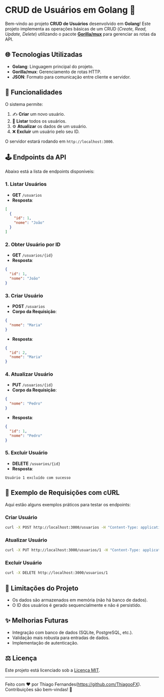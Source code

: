 # CRUD de Usuários em Golang 🚀

Bem-vindo ao projeto **CRUD de Usuários** desenvolvido em **Golang**! Este projeto implementa as operações básicas de um CRUD (*Create, Read, Update, Delete*) utilizando o pacote [**Gorilla/mux**](https://github.com/gorilla/mux) para gerenciar as rotas da API.

## 🌐 Tecnologias Utilizadas
- **Golang**: Linguagem principal do projeto.
- **Gorilla/mux**: Gerenciamento de rotas HTTP.
- **JSON**: Formato para comunicação entre cliente e servidor.

## 🔧 Funcionalidades
O sistema permite:
1. ✍️ **Criar** um novo usuário.
2. 🔎 **Listar** todos os usuários.
3. ⚙️ **Atualizar** os dados de um usuário.
4. ❌ **Excluir** um usuário pelo seu ID.


O servidor estará rodando em `http://localhost:3000`.


## 🕹️ Endpoints da API
Abaixo está a lista de endpoints disponíveis:

### 1. Listar Usuários
- **GET** `/usuarios`
- **Resposta**:
```json
[
  {
    "id": 1,
    "nome": "João"
  }
]
```

### 2. Obter Usuário por ID
- **GET** `/usuarios/{id}`
- **Resposta**:
```json
{
  "id": 1,
  "nome": "João"
}
```

### 3. Criar Usuário
- **POST** `/usuarios`
- **Corpo da Requisição**:
```json
{
  "nome": "Maria"
}
```
- **Resposta**:
```json
{
  "id": 2,
  "nome": "Maria"
}
```

### 4. Atualizar Usuário
- **PUT** `/usuarios/{id}`
- **Corpo da Requisição**:
```json
{
  "nome": "Pedro"
}
```
- **Resposta**:
```json
{
  "id": 1,
  "nome": "Pedro"
}
```

### 5. Excluir Usuário
- **DELETE** `/usuarios/{id}`
- **Resposta**:
```text
Usuário 1 excluído com sucesso
```

## 🔄 Exemplo de Requisições com cURL
Aqui estão alguns exemplos práticos para testar os endpoints:

### Criar Usuário
```bash
curl -X POST http://localhost:3000/usuarios -H "Content-Type: application/json" -d '{"nome": "Maria"}'
```

### Atualizar Usuário
```bash
curl -X PUT http://localhost:3000/usuarios/1 -H "Content-Type: application/json" -d '{"nome": "Pedro"}'
```

### Excluir Usuário
```bash
curl -X DELETE http://localhost:3000/usuarios/1
```

## 🚫 Limitações do Projeto
- Os dados são armazenados em memória (não há banco de dados).
- O ID dos usuários é gerado sequencialmente e não é persistido.

## ✨ Melhorias Futuras
- Integração com banco de dados (SQLite, PostgreSQL, etc.).
- Validação mais robusta para entradas de dados.
- Implementação de autenticação.

## ⚖️ Licença
Este projeto está licenciado sob a [Licença MIT](LICENSE).

---

Feito com ❤️ por Thiago Fernandes(https://github.com/ThiagooFX). Contribuições são bem-vindas! 🚀

